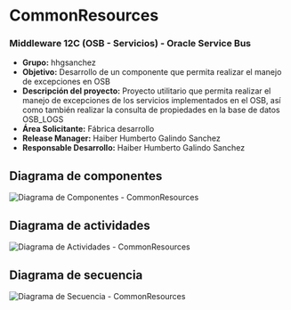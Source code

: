 # CommonResources

### Middleware 12C (OSB - Servicios) - Oracle Service Bus

* <b> Grupo:</b> hhgsanchez <br>
* <b> Objetivo:</b> Desarrollo de un componente que permita realizar el manejo de excepciones en OSB<br>
* <b> Descripción del proyecto:</b> Proyecto utilitario que permita realizar el manejo de excepciones de los servicios implementados en el OSB, así como también realizar la consulta de propiedades en la base de datos OSB_LOGS<br>
* <b> Área Solicitante:</b> Fábrica desarrollo<br>
* <b> Release Manager:</b> Haiber Humberto Galindo Sanchez<br>
* <b> Responsable Desarrollo:</b> Haiber Humberto Galindo Sanchez<br>

## Diagrama de componentes

![Diagrama de Componentes - CommonResources](https://user-images.githubusercontent.com/95983030/146461764-8a3ab68c-ba10-4838-ad70-59bfd194d94b.jpg)

## Diagrama de actividades

![Diagrama de Actividades - CommonResources](https://user-images.githubusercontent.com/95983030/146461782-4a52db68-937f-492e-a76e-cfea22f99bdf.jpg)

## Diagrama de secuencia

![Diagrama de Secuencia - CommonResources](https://user-images.githubusercontent.com/95983030/146461792-c2751d67-3d76-4181-9d32-b05142de9b25.jpg)
